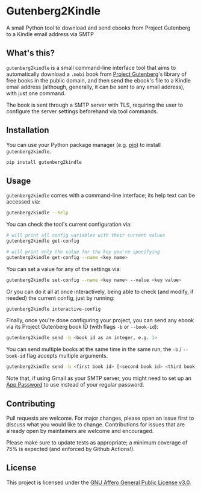 # Gutenberg2Kindle

A small Python tool to download and send ebooks from Project Gutenberg to a Kindle email address via SMTP

## What's this?

`gutenberg2kindle` is a small command-line interface tool that aims to automatically download a `.mobi` book from [Project Gutenberg](https://www.gutenberg.org/)'s library of free books in the public domain, and then send the ebook's file to a Kindle email address (although, generally, it can be sent to any email address), with just one command.

The book is sent through a SMTP server with TLS, requiring the user to configure the server settings beforehand via tool commands.

## Installation

You can use your Python package manager (e.g. [pip](https://pip.pypa.io/en/stable/)) to install `gutenberg2kindle`.

```bash
pip install gutenberg2kindle
```

## Usage

`gutenberg2kindle` comes with a command-line interface; its help text can be accessed via:

```bash
gutenberg2kindle --help
```

You can check the tool's current configuration via:

```bash
# will print all config variables with their current values
gutenberg2kindle get-config

# will print only the value for the key you're specifying
gutenberg2kindle get-config --name <key name>
```

You can set a value for any of the settings via:

```bash
gutenberg2kindle set-config --name <key name> --value <key value>
```

Or you can do it all at once interactively, being able to check (and modify, if needed) the current config, just by running:

```bash
gutenberg2kindle interactive-config
```

Finally, once you're done configuring your project, you can send any ebook via its Project Gutenberg book ID (with flags `-b` or `--book-id`):

```bash
gutenberg2kindle send -b <book id as an integer, e.g. 1>
```

You can send multiple books at the same time in the same run, the `-b` / `--book-id` flag accepts multiple arguments.

```bash
gutenberg2kindle send -b <first book id> [<second book id> <third book id>...]
```

Note that, if using Gmail as your SMTP server, you might need to set up an [App Password](https://support.google.com/accounts/answer/185833) to use instead of your regular password.

## Contributing

Pull requests are welcome. For major changes, please open an issue first to discuss what you would like to change. Contributions for issues that are already open by maintainers are welcome and encouraged.

Please make sure to update tests as appropriate; a minimum coverage of 75% is expected (and enforced by Github Actions!).

## License

This project is licensed under the [GNU Affero General Public License v3.0](https://github.com/aitorres/gutenberg2kindle/blob/main/LICENSE).

